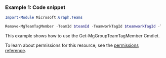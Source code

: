 ### Example 1: Code snippet

```powershellImport-Module Microsoft.Graph.Teams

Remove-MgTeamTagMember -TeamId $teamId -TeamworkTagId $teamworkTagId -TeamworkTagMemberId $teamworkTagMemberId
```
This example shows how to use the Get-MgGroupTeamTagMember Cmdlet.
To learn about permissions for this resource, see the [permissions reference](/graph/permissions-reference).


